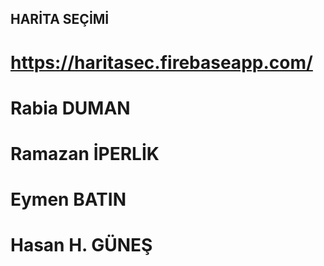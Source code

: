 ## HARİTA SEÇİMİ
# https://haritasec.firebaseapp.com/

# Rabia DUMAN
# Ramazan İPERLİK
# Eymen BATIN
# Hasan H. GÜNEŞ